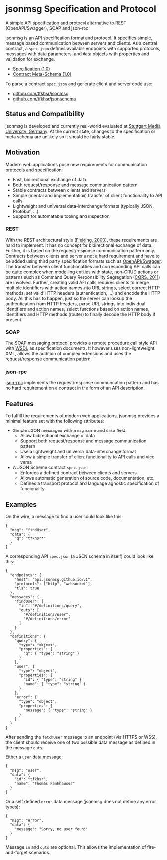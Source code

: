 # jsonmsg Specification and Protocol
A simple API specification and protocol alternative to REST (OpenAPI/Swagger), SOAP and json-rpc

jsonmsg is an API specification format and protocol.
It specifies simple, message based communication between servers and clients.
As a central contract, a `spec.json` defines available endpoints with supported protocols, messages with data parameters, and data objects with properties and validation for exchange.

- [Specification (1.0)](spec.md)
- [Contract Meta-Schema (1.0)](meta.json)

To parse a contract `spec.json` and generate client and server code use:

- [github.com/tfkhsr/jsonmsg](https://github.com/tfkhsr/jsonmsg)
- [github.com/tfkhsr/jsonschema](https://github.com/tfkhsr/jsonschema)

## Status and Compatibility
jsonmsg is developed and currently real-world evaluated at [Stuttgart Media University, Germany](http://www.hdm-stuttgart.de).
At the current state, changes to the specification or meta schema are unlikely so it should be fairly stable.

## Motivation
Modern web applications pose new requirements for communication protocols and specification:
- Fast, bidirectional exchange of data
- Both request/response and message communication pattern
- Stable contracts between clients and servers
- Simple (mental and implementation) transfer of client functionality to API calls
- Lightweight and universal data-interchange formats (typically JSON, Protobuf, ...)
- Support for automatable tooling and inspection

### REST
With the REST architectural style ([Fielding, 2000](http://www.ics.uci.edu/~fielding/pubs/dissertation/rest_arch_style.htm)), these requirements are hard to implement.
It has no concept for bidirectional exchange of data.
Further, it is based on the request/response communication pattern only.
Contracts between clients and server a not a hard requirement and have to be added using third party specification formats such as [OpenAPI/Swagger](https://swagger.io).
The transfer between client functionalities and corresponding API calls can be quite complex when modelling entities with state, non-CRUD actions or patterns such as Command Query Responsibility Segregation ([CQRS, 2011](https://martinfowler.com/bliki/CQRS.html)) are involved.
Further, creating valid API calls requires clients to merge multiple identifiers with action names into URL strings, select correct HTTP methods, set valid HTTP headers (authentication, ...) and encode the HTTP body.
All this has to happen, just so the server can lookup the authentication from HTTP headers, parse URL strings into individual identifiers and action names, select functions based on action names, identifiers and HTTP methods (router) to finally decode the HTTP body if present.

### SOAP
The [SOAP](https://www.w3.org/TR/soap/) messaging protocol provides a remote procedure call style API with [WSDL](https://www.w3.org/TR/2001/NOTE-wsdl-20010315) as specification documents.
It however uses non-lightweight XML, allows the addition of complex extensions and uses the request/response communication pattern.

### json-rpc
[json-rpc](http://www.jsonrpc.org/specification) implements the request/response communcation pattern and has no hard requirement on a contract in the form of an API description.


## Features
To fulfill the requirements of modern web applications, jsonmsg provides a minimal feature set with the following attributes:
- Simple JSON messages with a `msg` name and `data` field:
  - Allow bidirectional exchange of data
  - Support both request/response and message communication pattern
  - Use a lightweight and universal data-interchange format
  - Allow a simple transfer of client functionality to API calls and vice versa
- A JSON Scheme contract `spec.json`:
  - Enforces a defined contract between clients and servers
  - Allows automatic generation of source code, documentation, etc.
  - Defines a transport protocol and language agnostic specification of funcionality


## Examples

On the wire, a message to find a user could look like this:
```
{
  "msg": "findUser",
  "data": {
    "q": "tfkhsr*"
  }
}
```

A corresponding API `spec.json` (a JSON schema in itself) could look like this:
```
{
  "endpoints": {
    "host": "api.jsonmsg.github.io/v1",
    "protocols": ["http", "websocket"],
    "tls": true
  },
  "messages": {
    "findUser": {
      "in": "#/definitions/query",
      "outs": [
        "#/definitions/user",
        "#/definitions/error"
      ]
    }
  },
  "definitions": {
    "query": {
      "type": "object",
      "properties": {
        "q": { "type": "string" }
      }
    },
    "user": {
      "type": "object",
      "properties": {
        "id": { "type": "string" }
        "name": { "type": "string" }
      }
    },
    "error": {
      "type": "object",
      "properties": {
        "message": { "type": "string" }
      }
    }
  }
}
```

After sending the `fetchUser` message to an endpoint (via HTTPS or WSS), the client should receive one of two possible data message as defined in the message `outs`.

Either a `user` data message:
```
{
  "msg": "user",
  "data": {
    "id": "tfkhsr",
    "name": "Thomas Fankhauser"
  }
}
```

Or a self defined `error` data message (jsonmsg does not define any error types):
```
{
  "msg": "error",
  "data": {
    "message": "Sorry, no user found"
  }
}
```

Message `in` and `outs` are optional.
This allows the implementation of fire-and-forget scenarios.
